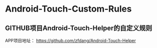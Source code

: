 # Android-Touch-Custom-Rules

## GITHUB项目Android-Touch-Helper的自定义规则
APP项目地址： https://github.com/zfdang/Android-Touch-Helper